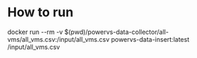 # How to run

docker run --rm -v $(pwd)/powervs-data-collector/all-vms/all_vms.csv:/input/all_vms.csv powervs-data-insert:latest /input/all_vms.csv
